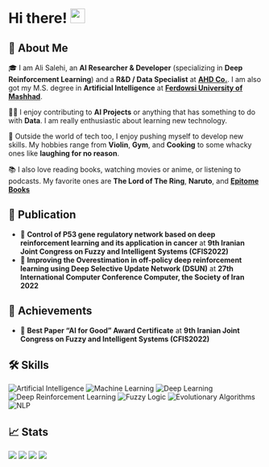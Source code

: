 # Hi there! <img src="https://media.giphy.com/media/hvRJCLFzcasrR4ia7z/giphy.gif" width="29px" height="29px">

## 🚀 About Me

🎓 I am Ali Salehi, an **AI Researcher & Developer** (specializing in **Deep Reinforcement Learning**) and a **R&D / Data Specialist** at [**AHD Co.**](https://ahdsoft.ir/). I am also got my M.S. degree in **Artificial Intelligence** at [**Ferdowsi University of Mashhad**](https://en.um.ac.ir/).

👨‍💻 I enjoy contributing to **AI Projects** or anything that has something to do with **Data**. I am really enthusiastic about learning new technology. 

🎸 Outside the world of tech too, I enjoy pushing myself to develop new skills. My hobbies range from **Violin**, **Gym**, and **Cooking** to some whacky ones like **laughing for no reason**.

📚 I also love reading books, watching movies or anime, or listening to podcasts. My favorite ones are **The Lord of The Ring**, **Naruto**, and [**Epitome Books**](https://epitomebooks.ir/)

## 📝 Publication

-   📝 **Control of P53 gene regulatory network based on deep reinforcement learning and its application in cancer** at __9th Iranian Joint Congress on Fuzzy and Intelligent Systems (CFIS2022)__
-   📝 **Improving the Overestimation in off-policy deep reinforcement learning using Deep Selective Update Network (DSUN)** at __27th International Computer Conference Computer, the Society of Iran 2022__

## 📝 Achievements

-   📝 **Best Paper “AI for Good” Award Certificate** at __9th Iranian Joint Congress on Fuzzy and Intelligent Systems (CFIS2022)__


## 🛠️ Skills

![Artificial Intelligence](https://img.shields.io/badge/Artificial_Intelligence-20232A?style=for-the-badge&logo=Artificial_Intelligence&logoColor=61DAFB)
![Machine Learning](https://img.shields.io/badge/Machine_Learning-593D88?style=for-the-badge&logo=Machine_Learning&logoColor=white)
![Deep Learning](https://img.shields.io/badge/Deep_Learning-319795?style=for-the-badge&logo=Deep_Learning&logoColor=white)
![Deep Reinforcement Learning](https://img.shields.io/badge/Deep_Reinforcement_Learning-CA4245?style=for-the-badge&logo=Deep_Reinforcement_Learning&logoColor=white)
![Fuzzy Logic](https://img.shields.io/badge/Fuzzy_Logic-0081CB?style=for-the-badge&logo=Fuzzy_Logic&logoColor=white)
![Evolutionary Algorithms](https://img.shields.io/badge/Evolutionary_Algorithms-4285F4?style=for-the-badge&logo=Evolutionary_Algorithms&logoColor=white)
![NLP](https://img.shields.io/badge/NLP-06B6D4?style=for-the-badge&logo=NLP&logoColor=white)


## 📈 Stats

![](http://github-profile-summary-cards.vercel.app/api/cards/profile-details?username=salehiali1374&theme=transparent)
![](https://github-readme-streak-stats.herokuapp.com?user=salehiali1374&theme=transparent&hide_border=true&date_format=j%20M%5B%20Y%5D&card_width=700&hide_current_streak=true)
![](https://github-readme-stats.vercel.app/api/top-langs/?username=salehiali1374&layout=donut&langs_count=4&theme=transparent&hide_border=true&hide_title=true)
![](https://github-readme-stats.vercel.app/api?username=salehiali1374&theme=transparent&show_icons=true&include_all_commits=true&hide_rank=true&hide=contribs&hide_title=true&hide_border=true)
